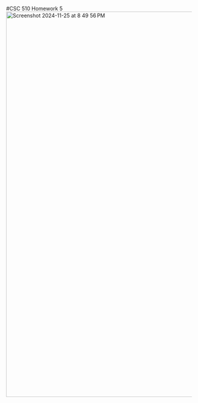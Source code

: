 #CSC 510 Homework 5
<img width="1045" alt="Screenshot 2024-11-25 at 8 49 56 PM" src="https://github.com/user-attachments/assets/af6bec24-a05a-4b9f-8e0d-babd98d145ec">
